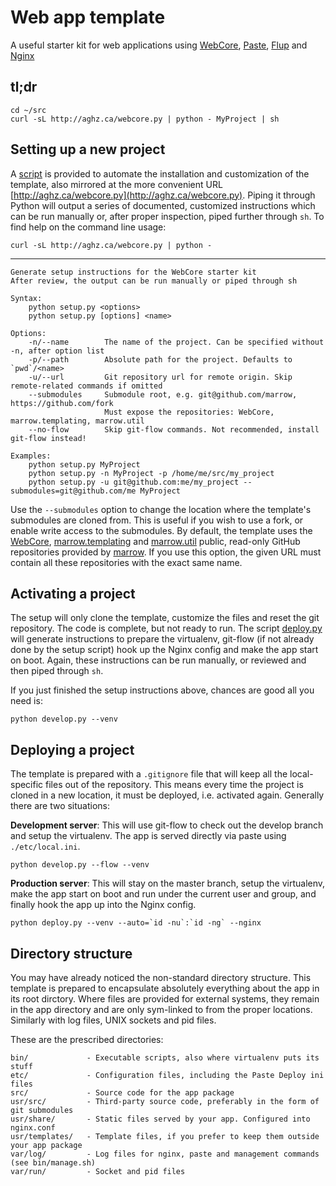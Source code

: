 Web app template
================
A useful starter kit for web applications using
[WebCore](https://github.com/marrow/WebCore),
[Paste](http://pythonpaste.org/),
[Flup](http://trac.saddi.com/flup) and
[Nginx](http://wiki.nginx.org/Main)


tl;dr
-----

    cd ~/src
    curl -sL http://aghz.ca/webcore.py | python - MyProject | sh


Setting up a new project
------------------------

A [script](https://github.com/aGHz/webcore_template/blob/master/setup.py) is provided
to automate the installation and customization of the template, also mirrored at the more convenient URL
[http://aghz.ca/webcore.py](http://aghz.ca/webcore.py). Piping it through Python will
output a series of documented, customized instructions which can be run manually or, after proper inspection,
piped further through `sh`. To find help on the command line usage:

    curl -sL http://aghz.ca/webcore.py | python -

- - -

    Generate setup instructions for the WebCore starter kit
    After review, the output can be run manually or piped through sh

    Syntax:
        python setup.py <options>
        python setup.py [options] <name>

    Options:
        -n/--name        The name of the project. Can be specified without -n, after option list
        -p/--path        Absolute path for the project. Defaults to `pwd`/<name>
        -u/--url         Git repository url for remote origin. Skip remote-related commands if omitted
        --submodules     Submodule root, e.g. git@github.com/marrow, https://github.com/fork
                         Must expose the repositories: WebCore, marrow.templating, marrow.util
        --no-flow        Skip git-flow commands. Not recommended, install git-flow instead!

    Examples:
        python setup.py MyProject
        python setup.py -n MyProject -p /home/me/src/my_project
        python setup.py -u git@github.com:me/my_project --submodules=git@github.com/me MyProject


Use the `--submodules` option to change the location where the template's submodules are cloned from.
This is useful if you wish to use a fork, or enable write access to the submodules. By default, the
template uses the
[WebCore](https://github.com/marrow/WebCore),
[marrow.templating](https://github.com/marrow/marrow.templating) and
[marrow.util](https://github.com/marrow/marrow.util) public, read-only GitHub repositories
provided by [marrow](https://github.com/marrow/). If you use this option, the given URL must contain
all these repositories with the exact same name.


Activating a project
--------------------

The setup will only clone the template, customize the files and reset the git repository.
The code is complete, but not ready to run. The script 
[deploy.py](https://github.com/aGHz/webcore_template/blob/master/deploy.py)
will generate instructions to prepare the virtualenv, git-flow (if not already done by the setup script)
hook up the Nginx config and make the app start on boot. Again, these instructions can be run
manually, or reviewed and then piped through `sh`.

If you just finished the setup instructions above, chances are good all you need is:

    python develop.py --venv


Deploying a project
-------------------

The template is prepared with a `.gitignore` file that will keep all the local-specific files out
of the repository. This means every time the project is cloned in a new location, it must be deployed,
i.e. activated again. Generally there are two situations:

__Development server__: This will use git-flow to check out the develop branch and setup the virtualenv.
The app is served directly via paste using `./etc/local.ini`.

    python develop.py --flow --venv
    
__Production server__: This will stay on the master branch, setup the virtualenv, make the app start
on boot and run under the current user and group, and finally hook the app up into the Nginx config.

    python deploy.py --venv --auto=`id -nu`:`id -ng` --nginx
    

Directory structure
-------------------

You may have already noticed the non-standard directory structure. This template is prepared to encapsulate
absolutely everything about the app in its root dirctory. Where files are provided for external systems,
they remain in the app directory and are only sym-linked to from the proper locations. Similarly with log files,
UNIX sockets and pid files.

These are the prescribed directories:

    bin/             - Executable scripts, also where virtualenv puts its stuff
    etc/             - Configuration files, including the Paste Deploy ini files
    src/             - Source code for the app package
    usr/src/         - Third-party source code, preferably in the form of git submodules
    usr/share/       - Static files served by your app. Configured into nginx.conf
    usr/templates/   - Template files, if you prefer to keep them outside your app package
    var/log/         - Log files for nginx, paste and management commands (see bin/manage.sh)
    var/run/         - Socket and pid files
    
